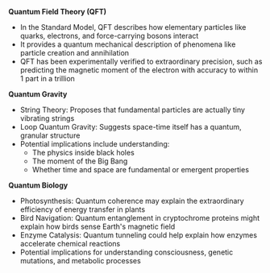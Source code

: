**Quantum Field Theory (QFT)**

- In the Standard Model, QFT describes how elementary particles like quarks, electrons, and force-carrying bosons interact
- It provides a quantum mechanical description of phenomena like particle creation and annihilation
- QFT has been experimentally verified to extraordinary precision, such as predicting the magnetic moment of the electron with accuracy to within 1 part in a trillion

**Quantum Gravity**

- String Theory: Proposes that fundamental particles are actually tiny vibrating strings
- Loop Quantum Gravity: Suggests space-time itself has a quantum, granular structure
- Potential implications include understanding:
  - The physics inside black holes
  - The moment of the Big Bang
  - Whether time and space are fundamental or emergent properties

**Quantum Biology**

- Photosynthesis: Quantum coherence may explain the extraordinary efficiency of energy transfer in plants
- Bird Navigation: Quantum entanglement in cryptochrome proteins might explain how birds sense Earth's magnetic field
- Enzyme Catalysis: Quantum tunneling could help explain how enzymes accelerate chemical reactions
- Potential implications for understanding consciousness, genetic mutations, and metabolic processes
